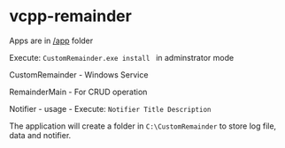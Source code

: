 # vcpp-remainder
Apps are in [/app](./app/) folder

Execute:
`CustomRemainder.exe install
`
in adminstrator mode

CustomRemainder - Windows Service

RemainderMain   - For CRUD operation

Notifier - usage - Execute: 
`
Notifier Title Description
`

The application will create a folder in `C:\CustomRemainder` to store log file, data and notifier.
